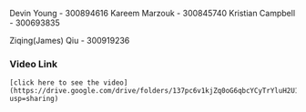 Devin Young - 300894616
Kareem Marzouk - 300845740
Kristian Campbell - 300693835

Ziqing(James) Qiu - 300919236



### Video Link

```
[click here to see the video](https://drive.google.com/drive/folders/137pc6v1kjZq0oG6qbcYCyTrYluH2U1mx?usp=sharing)
```

